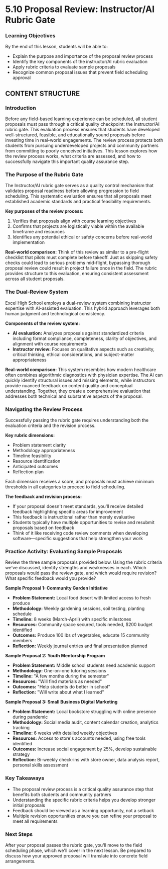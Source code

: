 # 5.10 Proposal Review: Instructor/AI Rubric Gate

### Learning Objectives

By the end of this lesson, students will be able to:

- Explain the purpose and importance of the proposal review process
- Identify the key components of the instructor/AI rubric evaluation
- Apply rubric criteria to evaluate sample proposals
- Recognize common proposal issues that prevent field scheduling approval

## CONTENT STRUCTURE

### Introduction

Before any field-based learning experience can be scheduled, all student proposals must pass through a critical quality checkpoint: the Instructor/AI rubric gate. This evaluation process ensures that students have developed well-structured, feasible, and educationally sound proposals before investing time in real-world engagements. The review process protects both students from pursuing underdeveloped projects and community partners from committing to poorly conceived initiatives. This lesson explores how the review process works, what criteria are assessed, and how to successfully navigate this important quality assurance step.

### The Purpose of the Rubric Gate

The Instructor/AI rubric gate serves as a quality control mechanism that validates proposal readiness before allowing progression to field scheduling. This systematic evaluation ensures that all proposals meet established academic standards and practical feasibility requirements. 

**Key purposes of the review process:**
1. Verifies that proposals align with course learning objectives
2. Confirms that projects are logistically viable within the available timeframe and resources
3. Identifies any potential ethical or safety concerns before real-world implementation

**Real-world comparison:** Think of this review as similar to a pre-flight checklist that pilots must complete before takeoff. Just as skipping safety checks could lead to serious problems mid-flight, bypassing thorough proposal review could result in project failure once in the field. The rubric provides structure to this evaluation, ensuring consistent assessment across all student proposals.

### The Dual-Review System

Excel High School employs a dual-review system combining instructor expertise with AI-assisted evaluation. This hybrid approach leverages both human judgment and technological consistency.

**Components of the review system:**
* **AI evaluation:** Analyzes proposals against standardized criteria including format compliance, completeness, clarity of objectives, and alignment with course requirements
* **Instructor review:** Focuses on qualitative aspects such as creativity, critical thinking, ethical considerations, and subject-matter appropriateness

**Real-world comparison:** This system resembles how modern healthcare often combines algorithmic diagnostics with physician expertise. The AI can quickly identify structural issues and missing elements, while instructors provide nuanced feedback on content quality and conceptual understanding. Together, they create a comprehensive evaluation that addresses both technical and substantive aspects of the proposal.

### Navigating the Review Process

Successfully passing the rubric gate requires understanding both the evaluation criteria and the revision process.

**Key rubric dimensions:**
* Problem statement clarity
* Methodology appropriateness
* Timeline feasibility
* Resource identification
* Anticipated outcomes
* Reflection plan

Each dimension receives a score, and proposals must achieve minimum thresholds in all categories to proceed to field scheduling.

**The feedback and revision process:**
* If your proposal doesn't meet standards, you'll receive detailed feedback highlighting specific areas for improvement
* This feedback is instructional rather than merely evaluative
* Students typically have multiple opportunities to revise and resubmit proposals based on feedback
* Think of it like receiving code review comments when developing software—specific suggestions that help strengthen your work

### Practice Activity: Evaluating Sample Proposals

Review the three sample proposals provided below. Using the rubric criteria we've discussed, identify strengths and weaknesses in each. Which proposals would pass the review gate, and which would require revision? What specific feedback would you provide?

**Sample Proposal 1: Community Garden Initiative**
* **Problem Statement:** Local food desert with limited access to fresh produce
* **Methodology:** Weekly gardening sessions, soil testing, planting schedule
* **Timeline:** 8 weeks (March-April) with specific milestones
* **Resources:** Community space secured, tools needed, $200 budget identified
* **Outcomes:** Produce 100 lbs of vegetables, educate 15 community members
* **Reflection:** Weekly journal entries and final presentation planned

**Sample Proposal 2: Youth Mentorship Program**
* **Problem Statement:** Middle school students need academic support
* **Methodology:** One-on-one tutoring sessions
* **Timeline:** "A few months during the semester"
* **Resources:** "Will find materials as needed"
* **Outcomes:** "Help students do better in school"
* **Reflection:** "Will write about what I learned"

**Sample Proposal 3: Small Business Digital Marketing**
* **Problem Statement:** Local bookstore struggling with online presence during pandemic
* **Methodology:** Social media audit, content calendar creation, analytics tracking
* **Timeline:** 6 weeks with detailed weekly objectives
* **Resources:** Access to store's accounts needed, using free tools identified
* **Outcomes:** Increase social engagement by 25%, develop sustainable strategy
* **Reflection:** Bi-weekly check-ins with store owner, data analysis report, personal skills assessment

### Key Takeaways

* The proposal review process is a critical quality assurance step that benefits both students and community partners
* Understanding the specific rubric criteria helps you develop stronger initial proposals
* Feedback should be viewed as a learning opportunity, not a setback
* Multiple revision opportunities ensure you can refine your proposal to meet all requirements

### Next Steps

After your proposal passes the rubric gate, you'll move to the field scheduling phase, which we'll cover in the next lesson. Be prepared to discuss how your approved proposal will translate into concrete field arrangements.